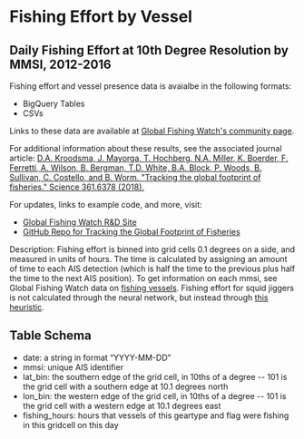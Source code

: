 # Fishing Effort by Vessel

## Daily Fishing Effort at 10th Degree Resolution by MMSI, 2012-2016

Fishing effort and vessel presence data is avaialbe in the following formats:
 - BigQuery Tables
 - CSVs

Links to these data are available at [Global Fishing Watch's community page](https://globalfishingwatch.force.com/gfw/s/data-download).

For additional information about these results, see the associated journal article: [D.A. Kroodsma, J. Mayorga, T. Hochberg, N.A. Miller, K. Boerder, F. Ferretti, A. Wilson, B. Bergman, T.D. White, B.A. Block, P. Woods, B. Sullivan, C. Costello, and B. Worm. "Tracking the global footprint of fisheries." Science 361.6378 (2018).](http://science.sciencemag.org/content/359/6378/904)

For updates, links to example code, and more, visit:

 - [Global Fishing Watch R&D Site](globalfishingwatch.io/global-footprint-of-fisheries.html)
 - [GitHub Repo for Tracking the Global Footprint of Fisheries](GitHub.com/globalfishingwatch/tracking-global-footprint-of-fisheries)

Description: Fishing effort is binned into grid cells 0.1 degrees on a side, and measured in units of hours. The time is calculated by assigning an amount of time to each AIS detection (which is half the time to the previous plus half the time to the next AIS position). To get information on each mmsi, see Global Fishing Watch data on [fishing vessels](https://github.com/GlobalFishingWatch/global-footprint-of-fisheries/blob/master/data_documentation/fishing_vessels.md). Fishing effort for squid jiggers is not calculated through the neural network, but instead through [this heuristic](https://github.com/GlobalFishingWatch/global-footprint-of-fisheries/blob/master/data_production/updated-algorithm-for-squid-jiggers.md).

## Table Schema
 - date: a string in format “YYYY-MM-DD” 
 - mmsi: unique AIS identifier
 - lat_bin: the southern edge of the grid cell, in 10ths of a degree -- 101 is the grid cell with a southern edge at 10.1 degrees north
 - lon_bin: the western edge of the grid cell, in 10ths of a degree -- 101 is the grid cell with a western edge at 10.1 degrees east
 - fishing_hours: hours that vessels of this geartype and flag were fishing in this gridcell on this day
